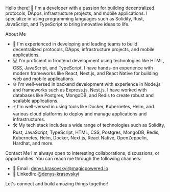 Hello there! 👋 I'm a developer with a passion for building decentralized protocols, DApps, infrastructure projects, and mobile applications. I specialize in using programming languages such as Solidity, Rust, JavaScript, and TypeScript to bring innovative ideas to life.

About Me
- 🔭 I'm experienced in developing and leading teams to build decentralized protocols, DApps, infrastructure projects, and mobile applications.
- 💻 I'm proficient in frontend development using technologies like HTML, CSS, JavaScript, and TypeScript. I have hands-on experience with modern frameworks like React, Next.js, and React Native for building web and mobile applications.
- 🌐 I'm well-versed in backend development with experience in Node.js and frameworks such as Express.js, Nest.js. I have worked with databases like Postgres, MongoDB, and Redis to create robust and scalable applications.
- ⚡️ I'm well-versed in using tools like Docker, Kubernetes, Helm, and various cloud platforms to deploy and manage applications and infrastructures.
- 🛠️ My tech stack includes a wide range of technologies such as Solidity, Rust, JavaScript, TypeScript, HTML, CSS, Postgres, MongoDB, Redis, Kubernetes, Helm, Docker, Next.js, React Native, OpenZeppelin, Hardhat, and more.

Contact Me
I'm always open to interesting collaborations, discussions, or opportunities. You can reach me through the following channels:

- 📧 Email: denys.krasovskyi@magicpowered.io
- 💼 LinkedIn: [@denys-krasovskyi](https://www.linkedin.com/in/denys-krasovskyi-969449158/)

Let's connect and build amazing things together!
